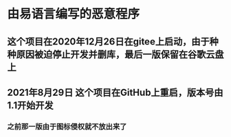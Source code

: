 # 由易语言编写的恶意程序
## 这个项目在2020年12月26日在gitee上启动，由于种种原因被迫停止开发并删库，最后一版保留在谷歌云盘上
## 2021年8月29日 这个项目在GitHub上重启，版本号由1.1开始开发
### 之前那一版由于图标侵权就不放出来了
